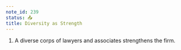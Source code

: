 ```yaml
---
note_id: 239
status: 📤
title: Diversity as Strength
---
```


1. A diverse corps of lawyers and associates strengthens the firm.